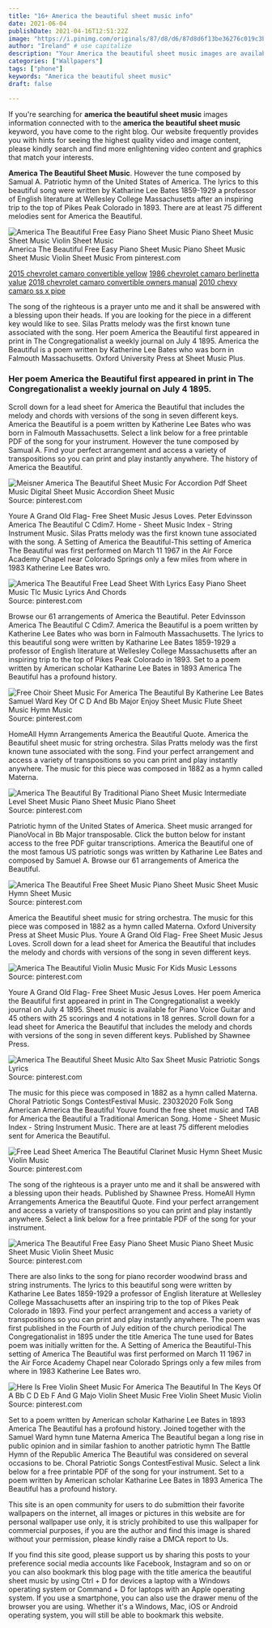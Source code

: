 ```yaml
---
title: "16+ America the beautiful sheet music info"
date: 2021-06-04
publishDate: 2021-04-16T12:51:22Z
image: "https://i.pinimg.com/originals/87/d8/d6/87d8d6f13be36276c019c3bd3cb96820.jpg"
author: "Ireland" # use capitalize
description: "Your America the beautiful sheet music images are available in this site. America the beautiful sheet music are a topic that is being searched for and liked by netizens today. You can Get the America the beautiful sheet music files here. Get all royalty-free photos and vectors."
categories: ["Wallpapers"]
tags: ["phone"]
keywords: "America the beautiful sheet music"
draft: false

---
```


If you're searching for **america the beautiful sheet music** images information connected with to the **america the beautiful sheet music** keyword, you have come to the right  blog.  Our website frequently  provides you with  hints  for seeing  the highest  quality video and image  content, please kindly search and find more enlightening video content and graphics  that match your interests.

**America The Beautiful Sheet Music**. However the tune composed by Samual A. Patriotic hymn of the United States of America. The lyrics to this beautiful song were written by Katharine Lee Bates 1859-1929 a professor of English literature at Wellesley College Massachusetts after an inspiring trip to the top of Pikes Peak Colorado in 1893. There are at least 75 different melodies sent for America the Beautiful.

![America The Beautiful Free Easy Piano Sheet Music Piano Sheet Music Sheet Music Violin Sheet Music](https://i.pinimg.com/originals/a9/de/1c/a9de1c14f0fd3117ba5b2390c3c6d187.jpg "America The Beautiful Free Easy Piano Sheet Music Piano Sheet Music Sheet Music Violin Sheet Music")
America The Beautiful Free Easy Piano Sheet Music Piano Sheet Music Sheet Music Violin Sheet Music From pinterest.com

[2015 chevrolet camaro convertible yellow](/2015-chevrolet-camaro-convertible-yellow/)
[1986 chevrolet camaro berlinetta value](/1986-chevrolet-camaro-berlinetta-value/)
[2018 chevrolet camaro convertible owners manual](/2018-chevrolet-camaro-convertible-owners-manual/)
[2010 chevy camaro ss x pipe](/2010-chevy-camaro-ss-x-pipe/)

The song of the righteous is a prayer unto me and it shall be answered with a blessing upon their heads. If you are looking for the piece in a different key would like to see. Silas Pratts melody was the first known tune associated with the song. Her poem America the Beautiful first appeared in print in The Congregationalist a weekly journal on July 4 1895. America the Beautiful is a poem written by Katherine Lee Bates who was born in Falmouth Massachusetts. Oxford University Press at Sheet Music Plus.

### Her poem America the Beautiful first appeared in print in The Congregationalist a weekly journal on July 4 1895.

Scroll down for a lead sheet for America the Beautiful that includes the melody and chords with versions of the song in seven different keys. America the Beautiful is a poem written by Katherine Lee Bates who was born in Falmouth Massachusetts. Select a link below for a free printable PDF of the song for your instrument. However the tune composed by Samual A. Find your perfect arrangement and access a variety of transpositions so you can print and play instantly anywhere. The history of America the Beautiful.


![Meisner America The Beautiful Sheet Music For Accordion Pdf Sheet Music Digital Sheet Music Accordion Sheet Music](https://i.pinimg.com/originals/1a/e2/90/1ae290b1df6040d4f90eb349052f0ade.png "Meisner America The Beautiful Sheet Music For Accordion Pdf Sheet Music Digital Sheet Music Accordion Sheet Music")
Source: pinterest.com

Youre A Grand Old Flag- Free Sheet Music Jesus Loves. Peter Edvinsson America The Beautiful C Cdim7. Home - Sheet Music Index - String Instrument Music. Silas Pratts melody was the first known tune associated with the song. A Setting of America the Beautiful-This setting of America The Beautiful was first performed on March 11 1967 in the Air Force Academy Chapel near Colorado Springs only a few miles from where in 1983 Katherine Lee Bates wro.

![America The Beautiful Free Lead Sheet With Lyrics Easy Piano Sheet Music Tlc Music Lyrics And Chords](https://i.pinimg.com/originals/7b/cb/36/7bcb366d66d72a9055b72267d66f1ba5.jpg "America The Beautiful Free Lead Sheet With Lyrics Easy Piano Sheet Music Tlc Music Lyrics And Chords")
Source: pinterest.com

Browse our 61 arrangements of America the Beautiful. Peter Edvinsson America The Beautiful C Cdim7. America the Beautiful is a poem written by Katherine Lee Bates who was born in Falmouth Massachusetts. The lyrics to this beautiful song were written by Katharine Lee Bates 1859-1929 a professor of English literature at Wellesley College Massachusetts after an inspiring trip to the top of Pikes Peak Colorado in 1893. Set to a poem written by American scholar Katharine Lee Bates in 1893 America The Beautiful has a profound history.

![Free Choir Sheet Music For America The Beautiful By Katherine Lee Bates Samuel Ward Key Of C D And Bb Major Enjoy Sheet Music Flute Sheet Music Hymn Music](https://i.pinimg.com/originals/36/57/3c/36573c85d57019fd6004f7872e6fe3b1.jpg "Free Choir Sheet Music For America The Beautiful By Katherine Lee Bates Samuel Ward Key Of C D And Bb Major Enjoy Sheet Music Flute Sheet Music Hymn Music")
Source: pinterest.com

HomeAll Hymn Arrangements America the Beautiful Quote. America the Beautiful sheet music for string orchestra. Silas Pratts melody was the first known tune associated with the song. Find your perfect arrangement and access a variety of transpositions so you can print and play instantly anywhere. The music for this piece was composed in 1882 as a hymn called Materna.

![America The Beautiful By Traditional Piano Sheet Music Intermediate Level Sheet Music Piano Sheet Music Piano Sheet](https://i.pinimg.com/originals/4f/99/9a/4f999aac173169c57beac45856002137.jpg "America The Beautiful By Traditional Piano Sheet Music Intermediate Level Sheet Music Piano Sheet Music Piano Sheet")
Source: pinterest.com

Patriotic hymn of the United States of America. Sheet music arranged for PianoVocal in Bb Major transposable. Click the button below for instant access to the free PDF guitar transcriptions. America the Beautiful one of the most famous US patriotic songs was written by Katharine Lee Bates and composed by Samuel A. Browse our 61 arrangements of America the Beautiful.

![America The Beautiful Free Sheet Music Piano Sheet Music Sheet Music Hymn Sheet Music](https://i.pinimg.com/originals/df/54/14/df5414bea27e06ec3f0d578cc628d0f4.jpg "America The Beautiful Free Sheet Music Piano Sheet Music Sheet Music Hymn Sheet Music")
Source: pinterest.com

America the Beautiful sheet music for string orchestra. The music for this piece was composed in 1882 as a hymn called Materna. Oxford University Press at Sheet Music Plus. Youre A Grand Old Flag- Free Sheet Music Jesus Loves. Scroll down for a lead sheet for America the Beautiful that includes the melody and chords with versions of the song in seven different keys.

![America The Beautiful Violin Music Music For Kids Music Lessons](https://i.pinimg.com/originals/26/d6/4b/26d64b8e0c2157befb6ce010a5ec1231.gif "America The Beautiful Violin Music Music For Kids Music Lessons")
Source: pinterest.com

Youre A Grand Old Flag- Free Sheet Music Jesus Loves. Her poem America the Beautiful first appeared in print in The Congregationalist a weekly journal on July 4 1895. Sheet music is available for Piano Voice Guitar and 45 others with 25 scorings and 4 notations in 18 genres. Scroll down for a lead sheet for America the Beautiful that includes the melody and chords with versions of the song in seven different keys. Published by Shawnee Press.

![America The Beautiful Sheet Music Alto Sax Sheet Music Patriotic Songs Lyrics](https://i.pinimg.com/originals/28/d0/95/28d09564a5c310a35be5f2eccf23ed70.png "America The Beautiful Sheet Music Alto Sax Sheet Music Patriotic Songs Lyrics")
Source: pinterest.com

The music for this piece was composed in 1882 as a hymn called Materna. Choral Patriotic Songs ContestFestival Music. 23032020 Folk Song American America the Beautiful Youve found the free sheet music and TAB for America the Beautiful a Traditional American Song. Home - Sheet Music Index - String Instrument Music. There are at least 75 different melodies sent for America the Beautiful.

![Free Lead Sheet America The Beautiful Clarinet Music Hymn Sheet Music Violin Music](https://i.pinimg.com/originals/63/29/71/632971189773ef93e8281c171aed3682.jpg "Free Lead Sheet America The Beautiful Clarinet Music Hymn Sheet Music Violin Music")
Source: pinterest.com

The song of the righteous is a prayer unto me and it shall be answered with a blessing upon their heads. Published by Shawnee Press. HomeAll Hymn Arrangements America the Beautiful Quote. Find your perfect arrangement and access a variety of transpositions so you can print and play instantly anywhere. Select a link below for a free printable PDF of the song for your instrument.

![America The Beautiful Free Easy Piano Sheet Music Piano Sheet Music Sheet Music Violin Sheet Music](https://i.pinimg.com/originals/a9/de/1c/a9de1c14f0fd3117ba5b2390c3c6d187.jpg "America The Beautiful Free Easy Piano Sheet Music Piano Sheet Music Sheet Music Violin Sheet Music")
Source: pinterest.com

There are also links to the song for piano recorder woodwind brass and string instruments. The lyrics to this beautiful song were written by Katharine Lee Bates 1859-1929 a professor of English literature at Wellesley College Massachusetts after an inspiring trip to the top of Pikes Peak Colorado in 1893. Find your perfect arrangement and access a variety of transpositions so you can print and play instantly anywhere. The poem was first published in the Fourth of July edition of the church periodical The Congregationalist in 1895 under the title America The tune used for Bates poem was initially written for the. A Setting of America the Beautiful-This setting of America The Beautiful was first performed on March 11 1967 in the Air Force Academy Chapel near Colorado Springs only a few miles from where in 1983 Katherine Lee Bates wro.

![Here Is Free Violin Sheet Music For America The Beautiful In The Keys Of A Bb C D Eb F And G Majo Violin Sheet Music Free Violin Sheet Music Violin](https://i.pinimg.com/originals/87/d8/d6/87d8d6f13be36276c019c3bd3cb96820.jpg "Here Is Free Violin Sheet Music For America The Beautiful In The Keys Of A Bb C D Eb F And G Majo Violin Sheet Music Free Violin Sheet Music Violin")
Source: pinterest.com

Set to a poem written by American scholar Katharine Lee Bates in 1893 America The Beautiful has a profound history. Joined together with the Samuel Ward hymn tune Materna America The Beautiful began a long rise in public opinion and in similar fashion to another patriotic hymn The Battle Hymn of the Republic America The Beautiful was considered on several occasions to be. Choral Patriotic Songs ContestFestival Music. Select a link below for a free printable PDF of the song for your instrument. Set to a poem written by American scholar Katharine Lee Bates in 1893 America The Beautiful has a profound history.

This site is an open community for users to do submittion their favorite wallpapers on the internet, all images or pictures in this website are for personal wallpaper use only, it is stricly prohibited to use this wallpaper for commercial purposes, if you are the author and find this image is shared without your permission, please kindly raise a DMCA report to Us.

If you find this site good, please support us by sharing this posts to your preference social media accounts like Facebook, Instagram and so on or you can also bookmark this blog page with the title america the beautiful sheet music by using Ctrl + D for devices a laptop with a Windows operating system or Command + D for laptops with an Apple operating system. If you use a smartphone, you can also use the drawer menu of the browser you are using. Whether it's a Windows, Mac, iOS or Android operating system, you will still be able to bookmark this website.
